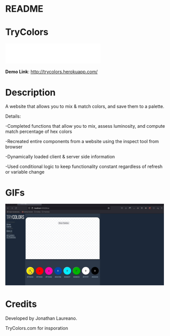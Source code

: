 # README

# TryColors

<img src="assets/TryColorsLogo.png" width="300">

**Demo Link**: http://trycolors.herokuapp.com/

# Description

A website that allows you to mix & match colors, and save them to a palette.

Details:

-Completed functions that allow you to mix, assess luminosity, and compute match percentage of hex colors

-Recreated entire components from a website using the inspect tool from browser 

-Dynamically loaded client & server side information 

-Used conditional logic to keep functionality constant regardless of refresh or variable change 

# GIFs

<img src="assets/Trycolors.gif" width="500">

# Credits

Developed by Jonathan Laureano.

TryColors.com for insporation
